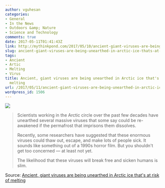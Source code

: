 ```yaml
---
author: vguhesan
categories:
- General
- In the News
- Outdoors &amp; Nature
- Science and Technology
comments: true
date: 2017-05-11T01:41:43Z
link: http://mythinkpond.com/2017/05/10/ancient-giant-viruses-are-being-unearthed-in-arctic-ice-thats-at-risk-of-melting/
slug: ancient-giant-viruses-are-being-unearthed-in-arctic-ice-thats-at-risk-of-melting
tags:
- Ancient
- Artic
- Melting
- Virus
title: Ancient, giant viruses are being unearthed in Arctic ice that's at risk of
  melting
url: /2017/05/11/ancient-giant-viruses-are-being-unearthed-in-arctic-ice-thats-at-risk-of-melting/
wordpress_id: 1506
---
```


[![](/img/2017/05/original.jpg)](https://flipboard.com/@flipboard/flip.it%2F-IHJTg-ancient-giant-viruses-are-being-unearth/f-4ac9ed7fc9%2Fbusinessinsider.com)


<blockquote>Scientists working in the Arctic circle over the past few decades have unearthed several massive viruses that some say could be re-awakened if the permafrost that imprisons them dissolves.

Recently, some researchers have suggested that these enormous viruses could thaw out, escape, and make lots of people sick. It sounds like something out of a 1990s horror film. But you shouldn't get too concerned — at least not yet.

The likelihood that these viruses will break free and sicken humans is slim.</blockquote>


Source: [Ancient, giant viruses are being unearthed in Arctic ice that's at risk of melting](https://flipboard.com/article/ancient%2C-giant-viruses-are-being-unearthed-in-arctic-ice-that%27s-at-risk-of-melti/f-4ac9ed7fc9%2Fbusinessinsider.com)
